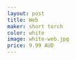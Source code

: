 ```yaml
---
layout: post
title: Web
maker: short torch
color: white 
image: white-web.jpg
price: 9.99 AUD
---
```

